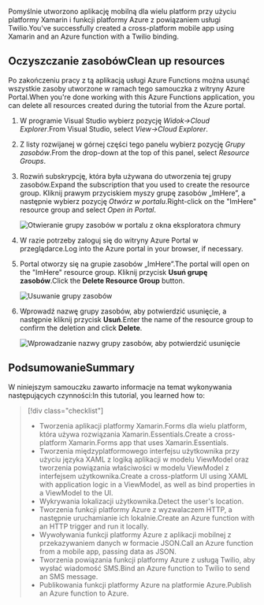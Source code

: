 <span data-ttu-id="afdad-101">Pomyślnie utworzono aplikację mobilną dla wielu platform przy użyciu platformy Xamarin i funkcji platformy Azure z powiązaniem usługi Twilio.</span><span class="sxs-lookup"><span data-stu-id="afdad-101">You've successfully created a cross-platform mobile app using Xamarin and an Azure function with a Twilio binding.</span></span>

## <a name="clean-up-resources"></a><span data-ttu-id="afdad-102">Oczyszczanie zasobów</span><span class="sxs-lookup"><span data-stu-id="afdad-102">Clean up resources</span></span>

<span data-ttu-id="afdad-103">Po zakończeniu pracy z tą aplikacją usługi Azure Functions można usunąć wszystkie zasoby utworzone w ramach tego samouczka z witryny Azure Portal.</span><span class="sxs-lookup"><span data-stu-id="afdad-103">When you're done working with this Azure Functions application, you can delete all resources created during the tutorial from the Azure portal.</span></span>

1. <span data-ttu-id="afdad-104">W programie Visual Studio wybierz pozycję *Widok->Cloud Explorer*.</span><span class="sxs-lookup"><span data-stu-id="afdad-104">From Visual Studio, select *View->Cloud Explorer*.</span></span>

2. <span data-ttu-id="afdad-105">Z listy rozwijanej w górnej części tego panelu wybierz pozycję *Grupy zasobów*.</span><span class="sxs-lookup"><span data-stu-id="afdad-105">From the drop-down at the top of this panel, select *Resource Groups*.</span></span>

3. <span data-ttu-id="afdad-106">Rozwiń subskrypcję, która była używana do utworzenia tej grupy zasobów.</span><span class="sxs-lookup"><span data-stu-id="afdad-106">Expand the subscription that you used to create the resource group.</span></span> <span data-ttu-id="afdad-107">Kliknij prawym przyciskiem myszy grupę zasobów „ImHere”, a następnie wybierz pozycję *Otwórz w portalu*.</span><span class="sxs-lookup"><span data-stu-id="afdad-107">Right-click on the "ImHere" resource group and select *Open in Portal*.</span></span>

    ![Otwieranie grupy zasobów w portalu z okna eksploratora chmury](../media/9-open-resource-group-in-portal.png)

4. <span data-ttu-id="afdad-109">W razie potrzeby zaloguj się do witryny Azure Portal w przeglądarce.</span><span class="sxs-lookup"><span data-stu-id="afdad-109">Log into the Azure portal in your browser, if necessary.</span></span>

5. <span data-ttu-id="afdad-110">Portal otworzy się na grupie zasobów „ImHere”.</span><span class="sxs-lookup"><span data-stu-id="afdad-110">The portal will open on the "ImHere" resource group.</span></span> <span data-ttu-id="afdad-111">Kliknij przycisk **Usuń grupę zasobów**.</span><span class="sxs-lookup"><span data-stu-id="afdad-111">Click the **Delete Resource Group** button.</span></span>

    ![Usuwanie grupy zasobów](../media/9-delete-resource-group.png)

6. <span data-ttu-id="afdad-113">Wprowadź nazwę grupy zasobów, aby potwierdzić usunięcie, a następnie kliknij przycisk **Usuń**.</span><span class="sxs-lookup"><span data-stu-id="afdad-113">Enter the name of the resource group to confirm the deletion and click **Delete**.</span></span>

    ![Wprowadzanie nazwy grupy zasobów, aby potwierdzić usunięcie](../media/9-confirm-delete-resource-group.png)

## <a name="summary"></a><span data-ttu-id="afdad-115">Podsumowanie</span><span class="sxs-lookup"><span data-stu-id="afdad-115">Summary</span></span>

<span data-ttu-id="afdad-116">W niniejszym samouczku zawarto informacje na temat wykonywania następujących czynności:</span><span class="sxs-lookup"><span data-stu-id="afdad-116">In this tutorial, you learned how to:</span></span>
> [!div class="checklist"]
> * <span data-ttu-id="afdad-117">Tworzenia aplikacji platformy Xamarin.Forms dla wielu platform, która używa rozwiązania Xamarin.Essentials.</span><span class="sxs-lookup"><span data-stu-id="afdad-117">Create a cross-platform Xamarin.Forms app that uses Xamarin.Essentials.</span></span>
> * <span data-ttu-id="afdad-118">Tworzenia międzyplatformowego interfejsu użytkownika przy użyciu języka XAML z logiką aplikacji w modelu ViewModel oraz tworzenia powiązania właściwości w modelu ViewModel z interfejsem użytkownika.</span><span class="sxs-lookup"><span data-stu-id="afdad-118">Create a cross-platform UI using XAML with application logic in a ViewModel, as well as bind properties in a ViewModel to the UI.</span></span>
> * <span data-ttu-id="afdad-119">Wykrywania lokalizacji użytkownika.</span><span class="sxs-lookup"><span data-stu-id="afdad-119">Detect the user's location.</span></span>
> * <span data-ttu-id="afdad-120">Tworzenia funkcji platformy Azure z wyzwalaczem HTTP, a następnie uruchamianie ich lokalnie.</span><span class="sxs-lookup"><span data-stu-id="afdad-120">Create an Azure function with an HTTP trigger and run it locally.</span></span>
> * <span data-ttu-id="afdad-121">Wywoływania funkcji platformy Azure z aplikacji mobilnej z przekazywaniem danych w formacie JSON.</span><span class="sxs-lookup"><span data-stu-id="afdad-121">Call an Azure function from a mobile app, passing data as JSON.</span></span>
> * <span data-ttu-id="afdad-122">Tworzenia powiązania funkcji platformy Azure z usługą Twilio, aby wysłać wiadomość SMS.</span><span class="sxs-lookup"><span data-stu-id="afdad-122">Bind an Azure function to Twilio to send an SMS message.</span></span>
> * <span data-ttu-id="afdad-123">Publikowania funkcji platformy Azure na platformie Azure.</span><span class="sxs-lookup"><span data-stu-id="afdad-123">Publish an Azure function to Azure.</span></span>
